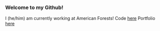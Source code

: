 ### Welcome to my Github!

I (he/him) am currently working at American Forests! Code [here](https://github.com/American-Forests) Portfolio [here](https://rohitmusti.github.io)
